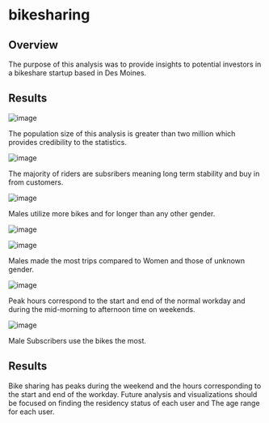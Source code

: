 # bikesharing

## Overview

The purpose of this analysis was to provide insights to potential investors in a bikeshare startup based in Des Moines. 

## Results

![image](https://user-images.githubusercontent.com/78890771/121822654-df985e00-cc65-11eb-911c-0e962f9a7b7f.png)

The population size of this analysis is greater than two million which provides credibility to the statistics.

![image](https://user-images.githubusercontent.com/78890771/121822689-0b1b4880-cc66-11eb-9056-b663b897ec50.png)

The majority of riders are subsribers meaning long term stability and buy in from customers.

![image](https://user-images.githubusercontent.com/78890771/121822715-2b4b0780-cc66-11eb-9a7c-153d84f2dbe0.png)

Males utilize more bikes and for longer than any other gender. 

![image](https://user-images.githubusercontent.com/78890771/121822746-4fa6e400-cc66-11eb-9767-f85b24c05a1c.png)

![image](https://user-images.githubusercontent.com/78890771/121822750-57ff1f00-cc66-11eb-8384-4cb2719d2a60.png)

Males made the most trips compared to Women and those of unknown gender.

![image](https://user-images.githubusercontent.com/78890771/121822834-e07dbf80-cc66-11eb-9f5f-ccf78b3ede4d.png)

Peak hours correspond to the start and end of the normal workday and during the mid-morning to afternoon time on weekends. 

![image](https://user-images.githubusercontent.com/78890771/121822853-0014e800-cc67-11eb-98bc-ca69c5d4d917.png)

Male Subscribers use the bikes the most. 

## Results

Bike sharing has peaks during the weekend and the hours corresponding to the start and end of the workday. Future analysis and visualizations should be focused on finding the residency status of each user and The age range for each user. 

